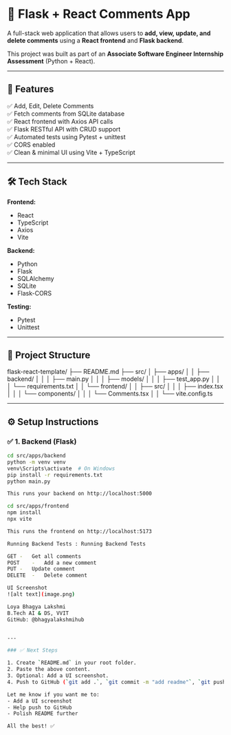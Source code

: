 # 🧠 Flask + React Comments App

A full-stack web application that allows users to **add, view, update, and delete comments** using a **React frontend** and **Flask backend**.

This project was built as part of an **Associate Software Engineer Internship Assessment** (Python + React).

---

## 🚀 Features

✅ Add, Edit, Delete Comments  
✅ Fetch comments from SQLite database  
✅ React frontend with Axios API calls  
✅ Flask RESTful API with CRUD support  
✅ Automated tests using Pytest + unittest  
✅ CORS enabled  
✅ Clean & minimal UI using Vite + TypeScript

---

## 🛠️ Tech Stack

**Frontend:**
- React
- TypeScript
- Axios
- Vite

**Backend:**
- Python
- Flask
- SQLAlchemy
- SQLite
- Flask-CORS

**Testing:**
- Pytest
- Unittest

---

## 📁 Project Structure

flask-react-template/
├── README.md
├── src/
│ ├── apps/
│ │ ├── backend/
│ │ │ ├── main.py
│ │ │ ├── models/
│ │ │ ├── test_app.py
│ │ │ └── requirements.txt
│ │ └── frontend/
│ │ ├── src/
│ │ │ ├── index.tsx
│ │ │ └── components/
│ │ │ └── Comments.tsx
│ │ └── vite.config.ts


---

## ⚙️ Setup Instructions

### ✅ 1. Backend (Flask)

```bash
cd src/apps/backend
python -m venv venv
venv\Scripts\activate  # On Windows
pip install -r requirements.txt
python main.py

This runs your backend on http://localhost:5000

cd src/apps/frontend
npm install
npx vite

This runs the frontend on http://localhost:5173

Running Backend Tests : Running Backend Tests

GET	-	Get all comments
POST	-	Add a new comment
PUT	-	Update comment
DELETE	-	Delete comment

UI Screenshot
![alt text](image.png)

Loya Bhagya Lakshmi
B.Tech AI & DS, VVIT
GitHub: @bhagyalakshmihub


---

### ✅ Next Steps

1. Create `README.md` in your root folder.
2. Paste the above content.
3. Optional: Add a UI screenshot.
4. Push to GitHub (`git add .`, `git commit -m "add readme"`, `git push`).

Let me know if you want me to:
- Add a UI screenshot
- Help push to GitHub
- Polish README further

All the best! ✅

